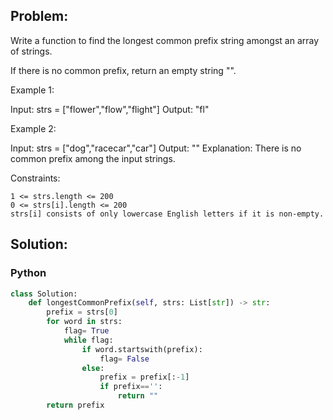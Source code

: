 ## Problem:

Write a function to find the longest common prefix string amongst an array of strings.

If there is no common prefix, return an empty string "".

 

Example 1:

Input: strs = ["flower","flow","flight"]
Output: "fl"

Example 2:

Input: strs = ["dog","racecar","car"]
Output: ""
Explanation: There is no common prefix among the input strings.

 

Constraints:

    1 <= strs.length <= 200
    0 <= strs[i].length <= 200
    strs[i] consists of only lowercase English letters if it is non-empty.



## Solution:


### Python
```python
class Solution:
    def longestCommonPrefix(self, strs: List[str]) -> str:
        prefix = strs[0]
        for word in strs:
            flag= True
            while flag:
                if word.startswith(prefix):
                    flag= False
                else:
                    prefix = prefix[:-1]
                    if prefix=='':
                        return ""
        return prefix
```
